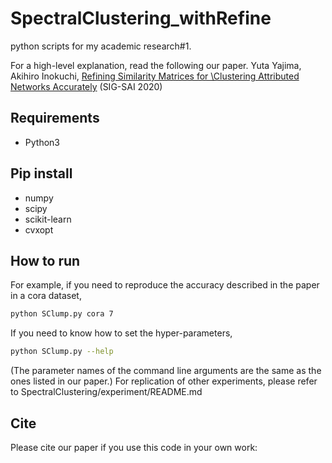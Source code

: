 # SpectralClustering_withRefine
python scripts for my academic research#1.

For a high-level explanation, read the following our paper.
Yuta Yajima, Akihiro Inokuchi, [Refining Similarity Matrices for \\Clustering Attributed Networks Accurately](https://jsai.ixsq.nii.ac.jp/ej/?action=pages_view_main&active_action=repository_view_main_item_detail&item_id=10714&item_no=1&page_id=13&block_id=23) (SIG-SAI 2020)

## Requirements
* Python3

## Pip install
* numpy
* scipy
* scikit-learn
* cvxopt

## How to run
For example, if you need to reproduce the accuracy described in the paper in a cora dataset, 
```bash
python SClump.py cora 7
```
If you need to know how to set the hyper-parameters, 
```bash
python SClump.py --help
```
(The parameter names of the command line arguments are the same as the ones listed in our paper.)
For replication of other experiments, please refer to SpectralClustering/experiment/README.md


## Cite
Please cite our paper if you use this code in your own work:
